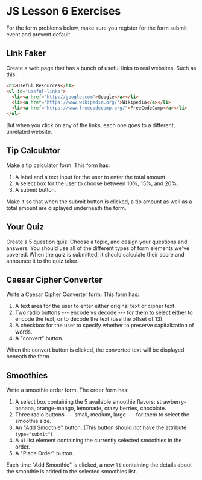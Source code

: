 # JS Lesson 6 Exercises

For the form problems below, make sure you register for the form submit
event and prevent default.

## Link Faker

Create a web page that has a bunch of useful links to real websites.
Such as this:

```html
<h1>Useful Resources</h1>
<ul id="useful-links">
  <li><a href="http://google.com">Google</a></li>
  <li><a href="https://www.wikipedia.org/">Wikipedia</a></li>
  <li><a href="https://www.freecodecamp.org/">FreeCodeCamp</a></li>
</ul>
```

But when you click on any of the links, each one goes to a different,
unrelated website.

## Tip Calculator

Make a tip calculator form. This form has:

1. A label and a text input for the user to enter the total amount.
2. A select box for the user to choose between 10%, 15%, and 20%.
3. A submit button.

Make it so that when the submit button is clicked, a tip amount
as well as a total amount are displayed underneath the form.

## Your Quiz

Create a 5 question quiz. Choose a topic, and design your questions and
answers. You should use all of the different types of form elements
we've covered. When the quiz is submitted, it should calculate their
score and announce it to the quiz taker.

## Caesar Cipher Converter

Write a Caesar Cipher Converter form. This form has:

1. A text area for the user to enter either original text or cipher text.
2. Two radio buttons --- encode vs decode --- for them to select either to encode the text, or to decode
the text (use the offset of 13).
3. A checkbox for the user to specify whether to preserve capitalization of
words.
4. A "convert" button.

When the convert button is clicked, the converted text will be displayed
beneath the form.

## Smoothies

Write a smoothie order form. The order form has:

1. A select box containing the 5 available smoothie flavors: strawberry-banana,
orange-mango, lemonade, crazy berries, chocolate.
2. Three radio buttons --- small, medium, large --- for them to select
the smoothie size.
3. An "Add Smoothie" button.
(This button should *not* have the attribute `type="submit"`)
4. A `ul` list element containing the currently selected smoothies in the order.
4. A "Place Order" button.

Each time "Add Smoothie" is clicked, a new `li` containing the details about
the smoothie is added to the selected smoothies list.
